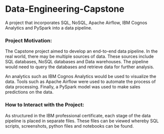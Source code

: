 # Data-Engineering-Capstone
A project that incorporates SQL, NoSQL, Apache Airflow, IBM Cognos Analytics and PySpark into a data pipeline.

### Project Motivation:
The Capstone project aimed to develop an end-to-end data pipeline. In the real world, there may be multiple sources of data. These sources include SQL databases, NoSQL databases and Data warehouses. The pipeline would need to query the databases and retrieve data for further analysis.

An analytics such as IBM Cognos Analytics would be used to visualize the data. Tools such as Apache Airflow were used to automate the process of data processing. Finally, a PySpark model was used to make sales predictions on the data.

### How to Interact with the Project:
As structured in the IBM professional certificate, each stage of the data pipeline is placed in separate files. These files can be viewed whereby SQL scripts, screenshots, python files and notebooks can be found.
